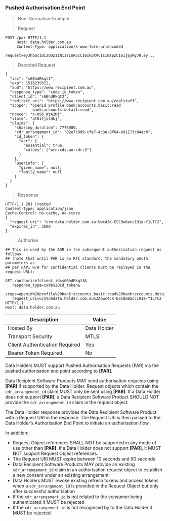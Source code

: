 
### Pushed Authorisation End Point

> Non-Normative Example


> Request

```
POST /par HTTP/1.1
     Host: data.holder.com.au
     Content-Type: application/x-www-form-urlencoded

request=eyJhbGciOiJQUzI1NiIsInR5cCI6IkpXVCIsImtpZCI6IjEyMyJ9.ey...
```

> Decoded Request

```
{
  "iss": "s6BhdRkqt3",
  "exp": 1516239322,
  "aud": "https://www.recipient.com.au",
  "response_type": "code id_token",
  "client_id": "s6BhdRkqt3",
  "redirect_uri": "https://www.recipient.com.au/coolstuff",
  "scope": "openid profile bank:accounts.basic:read
            bank:accounts.detail:read",
  "nonce": "n-0S6_WzA2Mj",
  "state": "af0ifjsldkj",
  "claims": {
    "sharing_duration": 7776000,
    "cdr_arrangement_id": "02e7c9d9-cfe7-4c3e-8f64-e91173c84ecb",
    "id_token": {
      "acr": {
        "essential": true,
        "values": ["urn:cds.au:cdr:3"]
      }
    },
    "userinfo": {
      "given_name": null,
      "family_name": null
    }
  }
}
```

> Response

```
HTTP/1.1 201 Created
Content-Type: application/json
Cache-Control: no-cache, no-store
{
  "request_uri": "urn:data.holder.com.au:bwc4JK-ESC0w8acc191e-Y1LTC2",
  "expires_in": 3600
}
```
> Authorise

```
## This is used by the ADR in the subsequent authorisation request as follows
## (note that until PAR is an RFC standard, the mandatory oAuth parameters as
## per FAPI R/W for confidential clients must be replayed in the request URL):

GET /authorise?client_id=s6BhdRkqt3&
   response_type=code%20id_token&
   scope=openid%20profile%20bank:accounts.basic:read%20bank:accounts.detail:read&
   request_uri=urn%3Adata.holder.com.au%3Abwc4JK-ESC0w8acc191e-Y1LTC2
HTTP/1.1
Host: data.holder.com.au
```

| Description | Value   |
|---|---|
| Hosted By  | Data Holder  |
|  Transport Security |  MTLS |
| Client Authentication Required| Yes |
| Bearer Token Required| No |


Data Holders MUST support Pushed Authorisation Requests (PAR) via the pushed authorisation end point according to **[PAR]**.

Data Recipient Software Products MAY send authorisation requests using **[PAR]** if supported by the Data Holder. Request objects which contain the ``cdr_arrangement_id`` claim MUST only be sent using **[PAR]**. If a Data Holder does not support **[PAR]**, a Data Recipient Software Product SHOULD NOT provide the ``cdr_arrangement_id`` claim in the request object.

The Data Holder response provides the Data Recipient Software Product with a Request URI in the response. The Request URI is then passed to the Data Holder’s Authorisation End Point to initiate an authorisation flow.

In addition:

* Request Object references SHALL NOT be supported in any mode of use other than **[PAR]**. If a Data Holder does not support **[PAR]**, it MUST NOT support Request Object references.
* The Request URI MUST expire between 10 seconds and 90 seconds
* Data Recipient Software Products MAY provide an existing ``cdr_arrangement_id`` claim in an authorisation request object to establish a new consent under an existing arrangement
* Data Holders MUST revoke existing refresh tokens and access tokens when a ``cdr_arrangement_id`` is provided in the Request Object but only after successful authorisation
* If the ``cdr_arrangement_id`` is not related to the consumer being authenticated it MUST be rejected
* If the ``cdr_arrangement_id`` is not recognised by to the Data Holder it MUST be rejected
